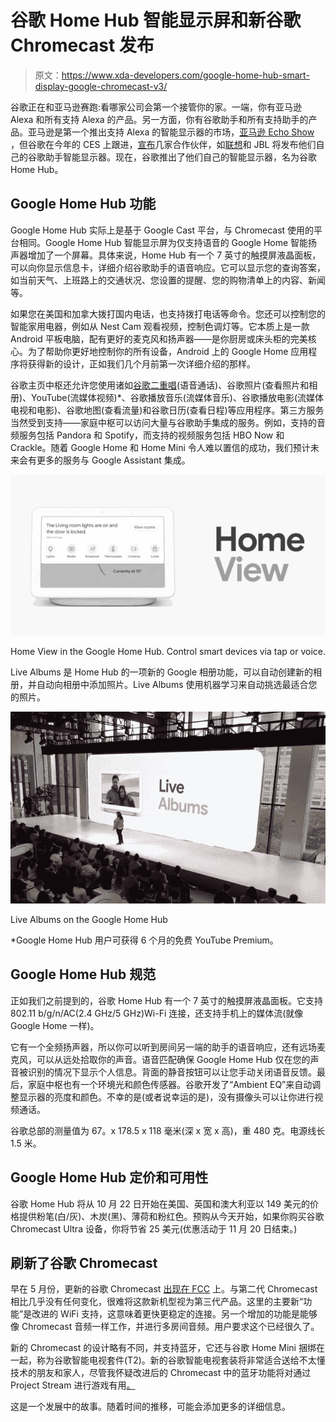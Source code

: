 # 谷歌 Home Hub 智能显示屏和新谷歌 Chromecast 发布

> 原文：<https://www.xda-developers.com/google-home-hub-smart-display-google-chromecast-v3/>

谷歌正在和亚马逊赛跑:看哪家公司会第一个接管你的家。一端，你有亚马逊 Alexa 和所有支持 Alexa 的产品。另一方面，你有谷歌助手和所有支持助手的产品。亚马逊是第一个推出支持 Alexa 的智能显示器的市场，[亚马逊 Echo Show](https://www.xda-developers.com/youtube-back-amazon-echo-show-after-recent-tos-violation/) ，但谷歌在今年的 CES 上跟进，[宣布](https://www.xda-developers.com/google-assistant-android-auto-smart-displays-sony-lg-lenovo/)几家合作伙伴，如[联想](https://www.xda-developers.com/lenovo-smart-display-google-assistant-now-available/)和 JBL 将发布他们自己的谷歌助手智能显示器。现在，谷歌推出了他们自己的智能显示器，名为谷歌 Home Hub。

## Google Home Hub 功能

Google Home Hub 实际上是基于 Google Cast 平台，与 Chromecast 使用的平台相同。Google Home Hub 智能显示屏为仅支持语音的 Google Home 智能扬声器增加了一个屏幕。具体来说，Home Hub 有一个 7 英寸的触摸屏液晶面板，可以向你显示信息卡，详细介绍谷歌助手的语音响应。它可以显示您的查询答案，如当前天气、上班路上的交通状况、您设置的提醒、您的购物清单上的内容、新闻等。

如果您在美国和加拿大拨打国内电话，也支持拨打电话等命令。您还可以控制您的智能家用电器，例如从 Nest Cam 观看视频，控制色调灯等。它本质上是一款 Android 平板电脑，配有更好的麦克风和扬声器——是你厨房或床头柜的完美核心。为了帮助你更好地控制你的所有设备，Android 上的 Google Home 应用程序将获得新的设计，正如我们几个月前第一次详细介绍的那样。

谷歌主页中枢还允许您使用诸如[谷歌二重唱](https://www.xda-developers.com/multi-device-google-duo-calling-rolling-out/)(语音通话)、谷歌照片(查看照片和相册)、YouTube(流媒体视频)*、谷歌播放音乐(流媒体音乐)、谷歌播放电影(流媒体电视和电影)、谷歌地图(查看流量)和谷歌日历(查看日程)等应用程序。第三方服务当然受到支持——家庭中枢可以访问大量与谷歌助手集成的服务。例如，支持的音频服务包括 Pandora 和 Spotify，而支持的视频服务包括 HBO Now 和 Crackle。随着 Google Home 和 Home Mini 令人难以置信的成功，我们预计未来会有更多的服务与 Google Assistant 集成。

 <picture>![](img/55b6b896c715c082065e474bd37bd105.png)</picture> 

Home View in the Google Home Hub. Control smart devices via tap or voice.

Live Albums 是 Home Hub 的一项新的 Google 相册功能，可以自动创建新的相册，并自动向相册中添加照片。Live Albums 使用机器学习来自动挑选最适合您的照片。

 <picture>![Google Home Hub](img/56e403305852625742aa09fa1e15e94e.png)</picture> 

Live Albums on the Google Home Hub

*Google Home Hub 用户可获得 6 个月的免费 YouTube Premium。

## Google Home Hub 规范

正如我们之前提到的，谷歌 Home Hub 有一个 7 英寸的触摸屏液晶面板。它支持 802.11 b/g/n/AC(2.4 GHz/5 GHz)Wi-Fi 连接，还支持手机上的媒体流(就像 Google Home 一样)。

它有一个全频扬声器，所以你可以听到房间另一端的助手的语音响应，还有远场麦克风，可以从远处拾取你的声音。语音匹配确保 Google Home Hub 仅在您的声音被识别的情况下显示个人信息。背面的静音按钮可以让您手动关闭语音反馈。最后，家庭中枢也有一个环境光和颜色传感器。谷歌开发了“Ambient EQ”来自动调整显示器的亮度和颜色。不幸的是(或者说幸运的是)，没有摄像头可以让你进行视频通话。

谷歌总部的测量值为 67。x 178.5 x 118 毫米(深 x 宽 x 高)，重 480 克。电源线长 1.5 米。

## Google Home Hub 定价和可用性

谷歌 Home Hub 将从 10 月 22 日开始在美国、英国和澳大利亚以 149 美元的价格提供粉笔(白/灰)、木炭(黑)、薄荷和粉红色。预购从今天开始，如果你购买谷歌 Chromecast Ultra 设备，你将节省 25 美元(优惠活动于 11 月 20 日结束。)

## 刷新了谷歌 Chromecast

早在 5 月份，更新的谷歌 Chromecast [出现在 FCC](https://www.xda-developers.com/google-chromecast-bluetooth/) 上。与第二代 Chromecast 相比几乎没有任何变化，很难将这款新机型视为第三代产品。这里的主要新“功能”是改进的 WiFi 支持，这意味着更快更稳定的连接。另一个增加的功能是能够像 Chromecast 音频一样工作，并进行多房间音频。用户要求这个已经很久了。

新的 Chromecast 的设计略有不同，并支持蓝牙，它还与谷歌 Home Mini 捆绑在一起，称为谷歌智能电视套件(T2)。新的谷歌智能电视套装将非常适合送给不太懂技术的朋友和家人，尽管我怀疑改进后的 Chromecast 中的蓝牙功能将对通过 Project Stream 进行游戏有用[。](https://www.xda-developers.com/google-project-stream-play-games-google-chrome/)

这是一个发展中的故事。随着时间的推移，可能会添加更多的详细信息。